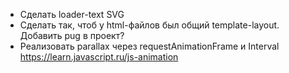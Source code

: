 - Сделать loader-text SVG
- Сделать так, чтоб у html-файлов был общий template-layout. Добавить pug в проект?
- Реализовать parallax через requestAnimationFrame и Interval
  https://learn.javascript.ru/js-animation
